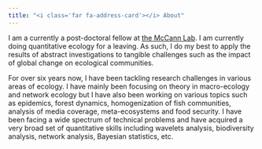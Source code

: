 ```yaml
--- 
title: "<i class='far fa-address-card'></i> About"
--- 
```




I am a currently a post-doctoral fellow at [the McCann
Lab](http://www.mccannlab.ca). I am currently doing quantitative ecology for a
leaving. As such, I do my best to apply the results of abstract investigations
to tangible challenges such as the impact of global change on ecological
communities.

For over six years now, I have been tackling research challenges in various
areas of ecology. I have mainly been focusing on theory in macro-ecology and
network ecology but I have also been working on various topics such as
epidemics, forest dynamics, homogenization of fish communities, analysis of
media coverage, meta-ecosystems and food security. I have been facing a wide
spectrum of technical problems and have acquired a very broad set of
quantitative skills including wavelets analysis, biodiversity analysis, network
analysis, Bayesian statistics, etc.